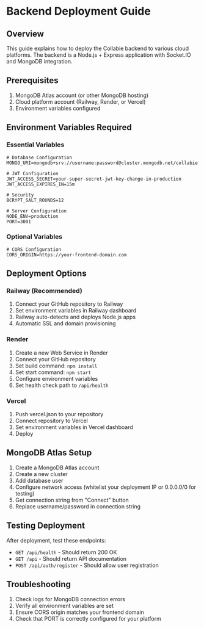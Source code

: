 # Backend Deployment Guide

## Overview
This guide explains how to deploy the Collabie backend to various cloud platforms. The backend is a Node.js + Express application with Socket.IO and MongoDB integration.

## Prerequisites
1. MongoDB Atlas account (or other MongoDB hosting)
2. Cloud platform account (Railway, Render, or Vercel)
3. Environment variables configured

## Environment Variables Required

### Essential Variables
```env
# Database Configuration
MONGO_URI=mongodb+srv://username:password@cluster.mongodb.net/collabie

# JWT Configuration
JWT_ACCESS_SECRET=your-super-secret-jwt-key-change-in-production
JWT_ACCESS_EXPIRES_IN=15m

# Security
BCRYPT_SALT_ROUNDS=12

# Server Configuration
NODE_ENV=production
PORT=3001
```

### Optional Variables
```env
# CORS Configuration
CORS_ORIGIN=https://your-frontend-domain.com
```

## Deployment Options

### Railway (Recommended)
1. Connect your GitHub repository to Railway
2. Set environment variables in Railway dashboard
3. Railway auto-detects and deploys Node.js apps
4. Automatic SSL and domain provisioning

### Render
1. Create a new Web Service in Render
2. Connect your GitHub repository
3. Set build command: `npm install`
4. Set start command: `npm start`
5. Configure environment variables
6. Set health check path to `/api/health`

### Vercel
1. Push vercel.json to your repository
2. Connect repository to Vercel
3. Set environment variables in Vercel dashboard
4. Deploy

## MongoDB Atlas Setup
1. Create a MongoDB Atlas account
2. Create a new cluster
3. Add database user
4. Configure network access (whitelist your deployment IP or 0.0.0.0/0 for testing)
5. Get connection string from "Connect" button
6. Replace username/password in connection string

## Testing Deployment
After deployment, test these endpoints:
- `GET /api/health` - Should return 200 OK
- `GET /api` - Should return API documentation
- `POST /api/auth/register` - Should allow user registration

## Troubleshooting
1. Check logs for MongoDB connection errors
2. Verify all environment variables are set
3. Ensure CORS origin matches your frontend domain
4. Check that PORT is correctly configured for your platform